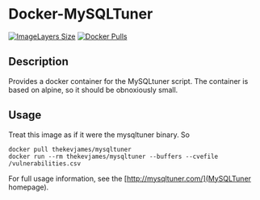 # Docker-MySQLTuner

[![ImageLayers Size](https://img.shields.io/imagelayers/image-size/_/ubuntu/latest.svg)]()
[![Docker Pulls](https://img.shields.io/docker/pulls/mashape/kong.svg)]()

## Description

Provides a docker container for the MySQLtuner script. The container is based
on alpine, so it should be obnoxiously small.

## Usage

Treat this image as if it were the mysqltuner binary. So

    docker pull thekevjames/mysqltuner
    docker run --rm thekevjames/mysqltuner --buffers --cvefile /vulnerabilities.csv

For full usage information, see the [http://mysqltuner.com/](MySQLTuner homepage).

